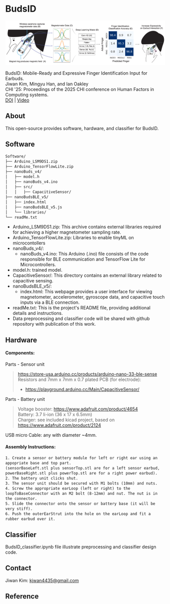 # BudsID
![BudsID](BudsID.png)    

BudsID: Mobile-Ready and Expressive Finger Identification Input for Earbuds.     
Jiwan Kim, Mingyu Han, and Ian Oakley    
CHI '25: Proceedings of the 2025 CHI conference on Human Factors in Computing systems.    
[DOI]() | [Video]()    

## About
This open-source provides software, hardware, and classifier for BudsID.

## Software
```
Software/    
├── Arduino_LSM9DS1.zip    
├── Arduino_TensorFlowLite.zip     
├── nanoBuds_v4/    
│   ├── model.h     
│   ├── nanoBuds_v4.ino     
│   ├── src/    
│   │   ├── CapacitiveSensor/    
├── nanoBudsBLE_v5/    
│   ├── index.html    
│   ├── nanoBudsBLE_v5.js    
│   └── libraries/    
└── readMe.txt    
```
- Arduino_LSM9DS1.zip: This archive contains external libraries required for achieving a higher magnetometer sampling rate.
- Arduino_TensorFlowLite.zip: Libraries to enable tinyML on microcontollers
- nanoBuds_v4/:
    - nanoBuds_v4.ino: This Arduino (.ino) file consists of the code responsible for BLE communication and TensorFlow Lite for Microcontrollers.
- model.h: trained model.
- CapacitiveSensor/: This directory contains an external library related to capacitive sensing.
- nanoBudsBLE_v5/:
    - index.html: This webpage provides a user interface for viewing magnetometer, accelerometer, gyroscope data, and capacitive touch inputs via a BLE connection.
- readMe.txt: This is the project's README file, providing additional details and instructions.
- Data preprocessing and classifier code will be shared with github repository with publication of this work.

## Hardware
#### Components:    
Parts - Sensor unit   
> https://store-usa.arduino.cc/products/arduino-nano-33-ble-sense   
> Resistors and 7mm x 7mm x 0.7 plated PCB (for electrode):   
> 	- https://playground.arduino.cc/Main/CapacitiveSensor/   

Parts - Battery unit   
> Voltage booster: https://www.adafruit.com/product/4654   
> Battery: 3.7 li-ion (36 x 17 x 6.5mm)   
> Charger: see included kicad project, based on https://www.adafruit.com/product/2124   

USB micro Cable: any with diameter ~4mm.   

#### Assembly Instructions:   
```
1. Create a sensor or battery module for left or right ear using an appopriate base and top part. 
(sensorBaseLeft.stl plus sensorTop.stl are for a left sensor earbud, powerBaseRight.stl plus powerTop.stl are for a right power earbud).   
2. The battery unit clicks shut.    
3. The sensor unit should be secured with M1 bolts (10mm) and nuts.    
4. Screw the appropriate earLoop (left or right) to the loopToBaseConnector with an M2 bolt (8-12mm) and nut. The nut is in the connector.    
5. Slide the connector onto the sensor or battery base (it will be very stiff).    
6. Push the outerEarStrut into the hole on the earLoop and fit a rubber earbud over it.    
```

## Classifier    
BudsID_classifier.ipynb file illustrate preprocessing and classifier design code.   

## Contact    
Jiwan Kim: [kjwan4435@gmail.com](mailto:kjwan4435@gmail.com)

## Reference    